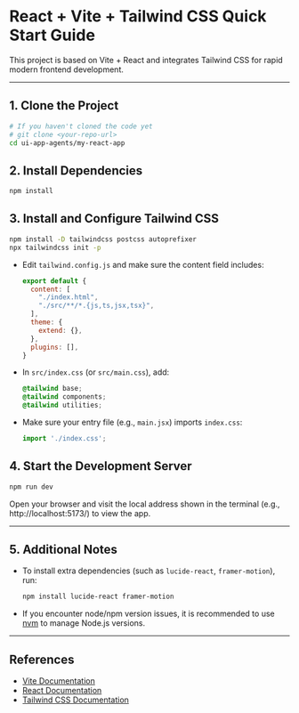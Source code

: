 # React + Vite + Tailwind CSS Quick Start Guide

This project is based on Vite + React and integrates Tailwind CSS for rapid modern frontend development.

---

## 1. Clone the Project

```bash
# If you haven't cloned the code yet
# git clone <your-repo-url>
cd ui-app-agents/my-react-app
```

## 2. Install Dependencies

```bash
npm install
```

## 3. Install and Configure Tailwind CSS

```bash
npm install -D tailwindcss postcss autoprefixer
npx tailwindcss init -p
```

- Edit `tailwind.config.js` and make sure the content field includes:
  ```js
  export default {
    content: [
      "./index.html",
      "./src/**/*.{js,ts,jsx,tsx}",
    ],
    theme: {
      extend: {},
    },
    plugins: [],
  }
  ```
- In `src/index.css` (or `src/main.css`), add:
  ```css
  @tailwind base;
  @tailwind components;
  @tailwind utilities;
  ```
- Make sure your entry file (e.g., `main.jsx`) imports `index.css`:
  ```js
  import './index.css';
  ```

## 4. Start the Development Server

```bash
npm run dev
```

Open your browser and visit the local address shown in the terminal (e.g., http://localhost:5173/) to view the app.

---

## 5. Additional Notes
- To install extra dependencies (such as `lucide-react`, `framer-motion`), run:
  ```bash
  npm install lucide-react framer-motion
  ```
- If you encounter node/npm version issues, it is recommended to use [nvm](https://github.com/nvm-sh/nvm) to manage Node.js versions.

---

## References
- [Vite Documentation](https://vitejs.dev/)
- [React Documentation](https://react.dev/)
- [Tailwind CSS Documentation](https://tailwindcss.com/)

